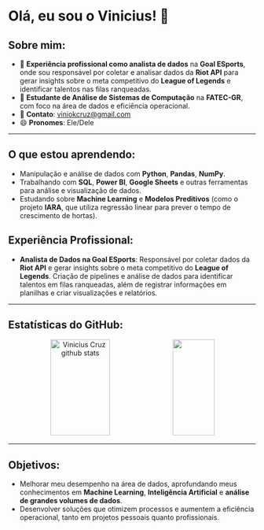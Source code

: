 # Olá, eu sou o Vinicius! 👋

## Sobre mim:
- 📱 **Experiência profissional como analista de dados** na **Goal ESports**, onde sou responsável por coletar e analisar dados da **Riot API** para gerar insights sobre o meta competitivo do **League of Legends** e identificar talentos nas filas ranqueadas.
- 🌱 **Estudante de Análise de Sistemas de Computação** na **FATEC-GR**, com foco na área de dados e eficiência operacional.
- 💬 **Contato**: [viniokcruz@gmail.com](mailto:viniokcruz@gmail.com)
- 😄 **Pronomes**: Ele/Dele

---

## O que estou aprendendo:
- Manipulação e análise de dados com **Python**, **Pandas**, **NumPy**.
- Trabalhando com **SQL**, **Power BI**, **Google Sheets** e outras ferramentas para análise e visualização de dados.
- Estudando sobre **Machine Learning** e **Modelos Preditivos** (como o projeto **IARA**, que utiliza regressão linear para prever o tempo de crescimento de hortas).

## Experiência Profissional:
- **Analista de Dados na Goal ESports**: Responsável por coletar dados da **Riot API** e gerar insights sobre o meta competitivo do **League of Legends**. Criação de pipelines e análise de dados para identificar talentos em filas ranqueadas, além de registrar informações em planilhas e criar visualizações e relatórios.

---

## Estatísticas do GitHub:
<p align="center">
  <img width="49%" height="195px" src="https://github-readme-stats.vercel.app/api?username=cruz1001&show_icons=true&count_private=true&hide_border=true&title_color=00bfff&icon_color=87cefa&text_color=0fffff&bg_color=0d1117" alt="Vinicius Cruz github stats" />
  <img width="41%" height="195px" src="https://github-readme-stats.vercel.app/api/top-langs/?username=cruz1001&layout=compact&hide_border=true&title_color=87cefa&text_color=ffffff&bg_color=0d1117" />
</p>

---

## Objetivos:
- Melhorar meu desempenho na área de dados, aprofundando meus conhecimentos em **Machine Learning**, **Inteligência Artificial** e **análise de grandes volumes de dados**.
- Desenvolver soluções que otimizem processos e aumentem a eficiência operacional, tanto em projetos pessoais quanto profissionais.
